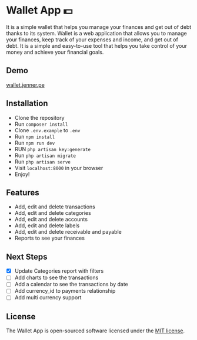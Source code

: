 # Wallet App 💵

It is a simple wallet that helps you manage your finances and get out of debt thanks to its system.
Wallet is a web application that allows you to manage your finances, keep track of your expenses and income, and get out
of debt. It is a simple and easy-to-use tool that helps you take control of your money and achieve your financial goals.

## Demo

[wallet.jenner.pe](https://wallet.jenner.pe)

## Installation

* Clone the repository
* Run `composer install`
* Clone `.env.example` to `.env`
* Run `npm install`
* Run `npm run dev`
* RUN `php artisan key:generate`
* Run `php artisan migrate`
* Run `php artisan serve`
* Visit `localhost:8000` in your browser
* Enjoy!

## Features

* Add, edit and delete transactions
* Add, edit and delete categories
* Add, edit and delete accounts
* Add, edit and delete labels
* Add, edit and delete receivable and payable
* Reports to see your finances

## Next Steps
- [x] Update Categories report with filters
- [ ] Add charts to see the transactions
- [ ] Add a calendar to see the transactions by date
- [ ] Add currency_id to payments relationship
- [ ] Add multi currency support

## License

The Wallet App is open-sourced software licensed under the [MIT license](https://opensource.org/licenses/MIT).
